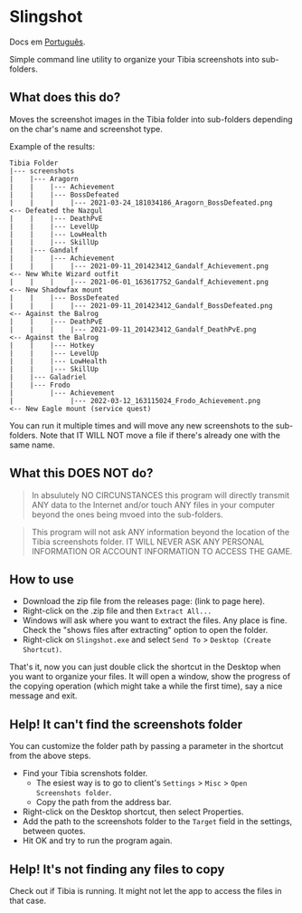 # Slingshot

Docs em [Português](./README_pt-br.md).

Simple command line utility to organize your Tibia screenshots into sub-folders.

## What does this do?

Moves the screenshot images in the Tibia folder into sub-folders depending on the char's name and screenshot type.

Example of the results:

```text
Tibia Folder
|--- screenshots
|    |--- Aragorn
|    |    |--- Achievement
|    |    |--- BossDefeated
|    |    |    |--- 2021-03-24_181034186_Aragorn_BossDefeated.png       <-- Defeated the Nazgul
|    |    |--- DeathPvE
|    |    |--- LevelUp
|    |    |--- LowHealth
|    |    |--- SkillUp
|    |--- Gandalf
|    |    |--- Achievement
|    |    |    |--- 2021-09-11_201423412_Gandalf_Achievement.png        <-- New White Wizard outfit
|    |    |    |--- 2021-06-01_163617752_Gandalf_Achievement.png        <-- New Shadowfax mount
|    |    |--- BossDefeated
|    |    |    |--- 2021-09-11_201423412_Gandalf_BossDefeated.png       <-- Against the Balrog
|    |    |--- DeathPvE
|    |    |    |--- 2021-09-11_201423412_Gandalf_DeathPvE.png           <-- Against the Balrog
|    |    |--- Hotkey
|    |    |--- LevelUp
|    |    |--- LowHealth
|    |    |--- SkillUp
|    |--- Galadriel
|    |--- Frodo
|         |--- Achievement
|              |--- 2022-03-12_163115024_Frodo_Achievement.png          <-- New Eagle mount (service quest)
```

You can run it multiple times and will move any new screenshots to the sub-folders.
Note that IT WILL NOT move a file if there's already one with the same name.

## What this DOES NOT do?

> In absulutely NO CIRCUNSTANCES this program will directly transmit ANY data to the Internet and/or touch ANY files in your computer beyond the ones being mvoed into the sub-folders. 

> This program will not ask ANY information beyond the location of the Tibia screenshots folder. IT WILL NEVER ASK ANY PERSONAL INFORMATION OR ACCOUNT INFORMATION TO ACCESS THE GAME.

## How to use

- Download the zip file from the releases page: (link to page here).
- Right-click on the .zip file and then `Extract All...`
- Windows will ask where you want to extract the files. Any place is fine. Check the "shows files after extracting" option to open the folder.
- Right-click on `Slingshot.exe` and select `Send To` > `Desktop (Create Shortcut)`.

That's it, now you can just double click the shortcut in the Desktop when you want to organize your files.
It will open a window, show the progress of the copying operation (which might take a while the first time), say a nice message and exit.

## Help! It can't find the screenshots folder

You can customize the folder path by passing a parameter in the shortcut from the above steps.

- Find your Tibia screnshots folder.
  - The esiest way is to go to client's `Settings` > `Misc` > `Open Screenshots folder`.
  - Copy the path from the address bar.
- Right-click on the Desktop shortcut, then select Properties.
- Add the path to the screenshots folder to the `Target` field in the settings, between quotes.
- Hit OK and try to run the program again.

## Help! It's not finding any files to copy

Check out if Tibia is running. It might not let the app to access the files in that case.
